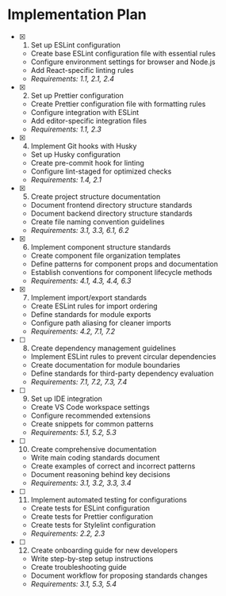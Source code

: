 # Implementation Plan

- [x] 1. Set up ESLint configuration
  - Create base ESLint configuration file with essential rules
  - Configure environment settings for browser and Node.js
  - Add React-specific linting rules
  - _Requirements: 1.1, 2.1, 2.4_

- [x] 2. Set up Prettier configuration
  - Create Prettier configuration file with formatting rules
  - Configure integration with ESLint
  - Add editor-specific integration files
  - _Requirements: 1.1, 2.3_

- [x] 4. Implement Git hooks with Husky
  - Set up Husky configuration
  - Create pre-commit hook for linting
  - Configure lint-staged for optimized checks
  - _Requirements: 1.4, 2.1_

- [x] 5. Create project structure documentation
  - Document frontend directory structure standards
  - Document backend directory structure standards
  - Create file naming convention guidelines
  - _Requirements: 3.1, 3.3, 6.1, 6.2_

- [x] 6. Implement component structure standards
  - Create component file organization templates
  - Define patterns for component props and documentation
  - Establish conventions for component lifecycle methods
  - _Requirements: 4.1, 4.3, 4.4, 6.3_

- [x] 7. Implement import/export standards
  - Create ESLint rules for import ordering
  - Define standards for module exports
  - Configure path aliasing for cleaner imports
  - _Requirements: 4.2, 7.1, 7.2_

- [ ] 8. Create dependency management guidelines
  - Implement ESLint rules to prevent circular dependencies
  - Create documentation for module boundaries
  - Define standards for third-party dependency evaluation
  - _Requirements: 7.1, 7.2, 7.3, 7.4_

- [ ] 9. Set up IDE integration
  - Create VS Code workspace settings
  - Configure recommended extensions
  - Create snippets for common patterns
  - _Requirements: 5.1, 5.2, 5.3_

- [ ] 10. Create comprehensive documentation
  - Write main coding standards document
  - Create examples of correct and incorrect patterns
  - Document reasoning behind key decisions
  - _Requirements: 3.1, 3.2, 3.3, 3.4_

- [ ] 11. Implement automated testing for configurations
  - Create tests for ESLint configuration
  - Create tests for Prettier configuration
  - Create tests for Stylelint configuration
  - _Requirements: 2.2, 2.3_

- [ ] 12. Create onboarding guide for new developers
  - Write step-by-step setup instructions
  - Create troubleshooting guide
  - Document workflow for proposing standards changes
  - _Requirements: 3.1, 5.3, 5.4_
